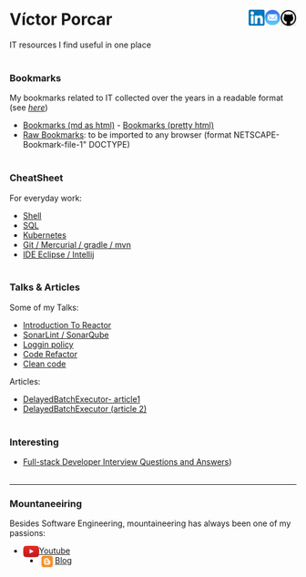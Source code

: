
# Víctor Porcar [<img align="right" src="images/github.png" width="28">](https://github.com/victormpcmun)[<img align="right" src="images/mail.png" width="28">](mailto:victormpcmun@gmail.com)[<img align="right" src="images/linkedin.png" width="28">](https://es.linkedin.com/in/victor-porcar-a110a533)

IT resources I find useful in one place
<br />
<br />

### Bookmarks

My bookmarks related to IT collected over the years in a readable format (see [*here*](bookmarks/README.md))

* [Bookmarks (md as html)](bookmarks/output/generated_MD_FSD.md) - [Bookmarks (pretty html)](bookmarks/output/generated_HTML_FSD.html) 
* [Raw Bookmarks](bookmarks/output/bookmarksFSD.html): to be imported to any browser (format NETSCAPE-Bookmark-file-1" DOCTYPE)
  <br />
  <br />


### CheatSheet

For everyday work:

* [Shell](cheatsheets/shell.md)
* [SQL](cheatsheets/sql.md)
* [Kubernetes](cheatsheets/kubernetes.md)
* [Git / Mercurial / gradle / mvn](cheatsheets/vcs.md)
* [IDE Eclipse / Intellij](cheatsheets/ide.md)
  <br />
  <br />

### Talks & Articles

Some of my Talks:

* [Introduction To Reactor](https://github.com/MazinIsmail/JavaLearnings/tree/master/src/main/concurrency/com/atomic/learnings)
* [SonarLint / SonarQube](https://github.com/MazinIsmail/JavaLearnings/tree/master/src/main/concurrency/com/atomic/learnings)
* [Loggin policy](https://github.com/MazinIsmail/JavaLearnings/tree/master/src/main/concurrency/com/atomic/learnings)
* [Code Refactor](https://github.com/MazinIsmail/JavaLearnings/tree/master/src/main/concurrency/com/atomic/learnings)
* [Clean code](https://github.com/MazinIsmail/JavaLearnings/tree/master/src/main/concurrency/com/atomic/learnings)

Articles:

* [DelayedBatchExecutor- article1](https://github.com/MazinIsmail/JavaLearnings/tree/master/src/main/concurrency/com/atomic/learnings)
* [DelayedBatchExecutor (article 2)](https://github.com/MazinIsmail/JavaLearnings/tree/master/src/main/concurrency/com/atomic/learnings)
  <br />
  <br />

  
### Interesting

* [Full-stack Developer Interview Questions and Answers](https://github.com/victormpcmun/Full-stack-Developer-Interview-Questions-and-Answers))
  <br />
  <br />

___

### Mountaneeiring

Besides Software Engineering, mountaineering has always been one of my passions:

* [<img align="left" src="images/youtube.png" width="28"> Youtube](https://www.youtube.com/c/V%C3%ADctorPorcar) 
* [<img align="left" src="images/blogger.png" width="28"> Blog](https://victormpcmun.blogspot.com/)

